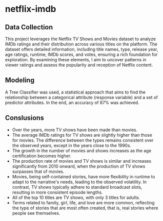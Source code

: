 # netflix-imdb

## Data Collection
This project leverages the Netflix TV Shows and Movies dataset to analyze IMDb ratings and their distribution across various titles on the platform. The dataset offers detailed information, including title names, type, release year, age ratings, runtime, IMDb scores, and votes, ensuring a rich foundation for exploration. By examining these elements, I aim to uncover patterns in viewer ratings and assess the popularity and reception of Netflix content.

## Modeling
A Tree Classifier was used, a statistical approach that aims to find the relationship between a categorical attribute (response variable) and a set of predictor attributes. In the end, an accuracy of 67% was achieved.

## Conslusions 
* Over the years, more TV shows have been made than movies.
* The average IMDb ratings for TV shows are slightly higher than those for movies. The difference between the types remains consistent over the observed years, except in the years close to the 1990s.
* The growth in the number of movies and shows increases as the age certification becomes higher.
* The production rate of movies and TV shows is similar and increases significantly from 2010 onward, when the production of TV shows surpasses that of movies.
* Movies, being self-contained stories, have more flexibility in runtime to adapt to the narrative's needs, leading to the observed volatility. In contrast, TV shows typically adhere to standard broadcast slots, resulting in more consistent episode lengths.
* All of the top 10 titles are TV shows, with only 3 titles for adults.
* Terms related to family, girl, life, and love are more common, reflecting the type of stories that are most often created, that is, real stories where people see themselves.
